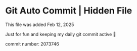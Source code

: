 # Git Auto Commit | Hidden File

This file was added Feb 12, 2025

Just for fun and keeping my daily git commit active 🤪

commit number: 2073746
